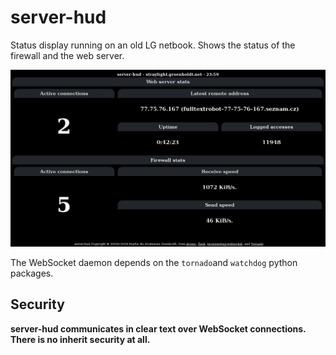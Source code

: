 # server-hud

Status display running on an old LG netbook. Shows the status of the firewall 
and the web server.

![Screenshot](docs/images/screenshot.png)

The WebSocket daemon depends on the `tornado`and `watchdog` python packages.

## Security
**server-hud communicates in clear text over WebSocket connections. There is no
inherit security at all.** 
